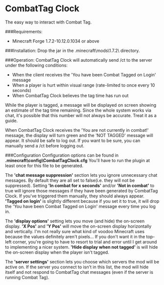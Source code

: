CombatTag Clock
==============
The easy way to interact with Combat Tag.


###Requirements:
- Minecraft Forge 1.7.2-10.12.0.1034 or above


###Installation:
Drop the jar in the .minecraft\mods\1.7.2\ directory.
 
 
###Operation:
CombatTag Clock will automatically send /ct to the server under the following conditions:
 - When the client receives the 'You have been Combat Tagged on Login' message
 - When a player is hurt within visual range (rate-limited to once every 10 seconds)
 - When CombatTag Clock believes the tag time has run out
 
While the player is tagged, a message will be displayed on screen showing an estimate 
of the tag time remaining. Since the whole system works via chat, it's possible that 
this number will not always be accurate. Treat it as a guide.

When CombatTag Clock receives the 'You are not currently in combat!' message, the display 
will turn green and the 'NOT TAGGED' message will appear. It should be safe to log out. 
If you want to be sure, you can manually send a /ct before logging out.


###Configuration
Configuration options can be found in **.minecraft\config\CombatTagClock.cfg**
You'll have to run the plugin at least once for this file to be generated.

The **'chat message suppression'** section lets you ignore unnecessary chat messages. 
By default they are all set to false(i.e. they will not be suppressed).
Setting **'In combat for x seconds'** and/or **'Not in combat'** to true will ignore 
those messages if they have been generated by CombatTag Clock. If you've triggered 
them manually, they should always appear.
**'Tagged on login'** is slightly different because if you set it to true, 
it will drop the 'You have been Combat Tagged on Login' message every time you log in.

The **'display options'** setting lets you move (and hide) the on-screen display. 
**'X Pos'** and **'Y Pos'** will move the on-screen display horizontally and vertically. 
I'm not really sure what kind of voodoo Minecraft uses because the values definitely aren't pixels... 
If you don't want it in the top-left corner, you're going to have to resort to trial and error 
until I get around to implementing a nicer system.
**'Hide display when not tagged'** is will hide the on-screen display when the player isn't tagged.

The **'server settings'** section lets you choose which servers the mod will be active on. 
If the server you connect to isn't in this list, the mod will hide itself and not respond to 
CombatTag chat messages (even if the server is running Combat Tag).
